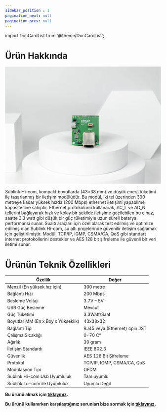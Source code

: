 ```yaml
---
sidebar_position : 1
pagination_next: null
pagination_prev: null
---
```


import DocCardList from '@theme/DocCardList';

# Ürün Hakkında



![Sublink Hi-com iletişim modülü](./image/IMG_5853-scaled.jpg)

Sublink Hi-com, kompakt boyutlarda (43×38 mm) ve düşük enerji tüketimi ile tasarlanmış bir iletişim modülüdür. Bu modül, iki tel üzerinden 300 metreye kadar yüksek hızda (200 Mbps) ethernet iletişimi yapabilme kapasitesine sahiptir. Ethernet protokolünü kullanarak, AC_L ve AC_N tellerini bağlayarak hızlı ve kolay bir şekilde iletişime geçilebilen bu cihaz, saatte 3.3 watt gibi düşük bir güç tüketimiyle uzun süreli batarya performansı sunar. Sualtı araçları için özel olarak test edilmiş ve optimize edilmiş olan Sublink Hi-com, su altı projelerinde güvenilir iletişim sağlamak için geliştirilmiştir. Modül, TCP/IP, IGMP, CSMA/CA, QoS gibi standart internet protokollerini destekler ve AES 128 bit şifreleme ile güvenli bir veri iletimi sunar.






# Ürünün Teknik Özellikleri


| Özellik                            | Değer                         |
|------------------------------------|-------------------------------|
| Menzil (En yüksek hız için)        | 300 metre                     |
| Bağlantı Hızı                      | 200 Mbps                      |
| Besleme Voltajı                    | 3.7V – 5V                     |
| USB Güç Besleme                    | Mevcut                        |
| Güç Tüketimi                       | 3.3Watt/Saat                  |
| Boyutlar MM (En x Boy x Yükseklik) | 43x38x32                      |
| Bağlantı Tipi                      | RJ45 veya (Ethernet) 4pin JST |
| Çalışma Sıcaklığı                  | 0-70 C°                       |
| Ağırlık                            | 30 gram                       |
| İletişim Standardı                 | IEEE 802.3                    |
| Güvenlik                           | AES 128 Bit Şifreleme         |
| Protokol                           | TCP/IP, IGMP, CSMA/CA, QoS    |
| Modülasyon Tipi                    | OFDM                          |
| Sublink Hi-com Usb Uyumluluk       | Tam uyumlu                    |
| Sublink Lo-com ile Uyumluluk       | Uyumlu Değil                  |


**Bu ürünü almak için [tıklayınız](https://degzrobotics.com/product/sublink-hi-com-yuksek-hizli-iletisim-modulu/).**


**Bu ürünü kullanırken karşılaştığınız  sorunları  bize sormak için  [tıklayınız](https://forum.degzrobotics.com/).**  

<DocCardList />

